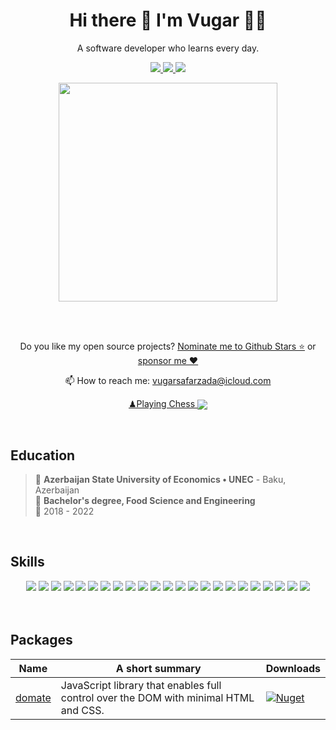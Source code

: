 <h1 align="center">
  Hi there 👋 I'm Vugar 👨‍💻
</h1>

<p align="center">
  A software developer who learns every day.
</p>

<p align="center">
  <a href="https://github.com/sponsors/vugarsafarzada">
    <img src="https://img.shields.io/badge/sponsor-30363D?style=for-the-badge&logo=GitHub-Sponsors&logoColor=#white" />        
  </a>
  <a href="https://www.linkedin.com/in/vugar-safarzada/">
    <img src="https://img.shields.io/badge/linkedin-%230077B5.svg?&style=for-the-badge&logo=linkedin&logoColor=white" />
  </a>
  <a href="https://leetcode.com/u/vugarsafarzada/">
    <img src="https://img.shields.io/badge/-LeetCode-FFA116?style=for-the-badge&logo=LeetCode&logoColor=black" />
  </a>
</p>

<p align="center">
  <a href="#"><img src="https://github-readme-stats.vercel.app/api?username=vugarsafarzada&show_icons=true&count_private=true&theme=dark" width="350"></a>
</p>

<br/>
<br/>

<p align="center">
  Do you like my open source projects? <a href="https://stars.github.com/nominate/">Nominate me to Github Stars ⭐</a> or <a href="https://github.com/sponsors/vugarsafarzada">sponsor me ❤️</a>
</p>

<p align="center">
  📫 How to reach me: <a href="mailto:vugarsafarzada@icloud.com">vugarsafarzada@icloud.com</a>
</p>


<p align='center'>
  <a href='https://www.chess.com/member/vugarsafarzada'>♟Playing Chess
<img align='center' src='https://img.shields.io/badge/dynamic/json?logo=chessdotcom&label=rating&query=%24.chess_rapid.last.rating&url=https%3A%2F%2Fapi.chess.com%2Fpub%2Fplayer%2FVugaSafarzada%2Fstats'/></a>
  </p>



<br/>

## Education

>📍 **Azerbaijan State University of Economics • UNEC** - Baku, Azerbaijan \
📖 **Bachelor's degree, Food Science and Engineering**\
📆 2018 - 2022 

<br/>

## Skills

<div align="center">
  <img src="https://img.shields.io/badge/TypeScript-007ACC?logo=typescript&logoColor=white" />
<img src="https://img.shields.io/badge/JavaScript-F7DF1E?logo=javascript&logoColor=000" />
<img src="https://img.shields.io/badge/React-%2320232a.svg?logo=react&logoColor=%2361DAFB" />
<img src="https://img.shields.io/badge/Redux-764ABC?logo=redux&logoColor=fff" />
<img src="https://img.shields.io/badge/Next.js-black?logo=next.js&logoColor=white" />
<img src="https://img.shields.io/badge/Vue.js-4FC08D?logo=vuedotjs&logoColor=fff" />
<img src="https://img.shields.io/badge/Nuxt-002E3B?logo=nuxt&logoColor=#00DC82" />
<img src="https://img.shields.io/badge/Vite-646CFF?logo=vite&logoColor=fff" />
<img src="https://img.shields.io/badge/HTML-%23E34F26.svg?logo=html5&logoColor=white" />
<img src="https://img.shields.io/badge/CSS-639?logo=css&logoColor=fff" />
<img src="https://img.shields.io/badge/Sass-C69?logo=sass&logoColor=fff" />
<img src="https://img.shields.io/badge/Tailwind%20CSS-%2338B2AC.svg?logo=tailwind-css&logoColor=white" />
<img src="https://img.shields.io/badge/Bootstrap-7952B3?logo=bootstrap&logoColor=fff" />
<img src="https://img.shields.io/badge/Cypress-69D3A7?logo=cypress&logoColor=fff" />
<img src="https://img.shields.io/badge/Docker-2496ED?logo=docker&logoColor=fff" />
<img src="https://img.shields.io/badge/Node.js-6DA55F?logo=node.js&logoColor=white" />
<img src="https://img.shields.io/badge/Express.js-%23404d59.svg?logo=express&logoColor=%2361DAFB" />
<img src="https://img.shields.io/badge/Nest.js-%23E0234E.svg?logo=nestjs&logoColor=white" />
<img src="https://img.shields.io/badge/Prisma-2D3748?logo=prisma&logoColor=white" />
<img src="https://img.shields.io/badge/Sequelize-52B0E7?logo=sequelize&logoColor=fff" />
<img src="https://img.shields.io/badge/MySQL-4479A1?logo=mysql&logoColor=fff" />
<img src="https://img.shields.io/badge/MongoDB-%234ea94b.svg?logo=mongodb&logoColor=white" />
<img src="https://img.shields.io/badge/Python-3776AB?logo=python&logoColor=fff" />
</div>

<br/>
<br/>

## Packages


| Name                 | A short summary                              | Downloads |
| -------------------- | -------------------------------------------- | --------- |
| [domate](https://github.com/vugarsafarzada/domate) | JavaScript library that enables full control over the DOM with minimal HTML and CSS.  | [![Nuget](https://img.shields.io/npm/dt/domate)](https://www.nuget.org/packages/domate) |

  

